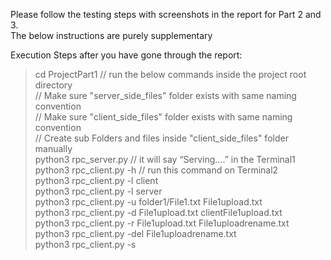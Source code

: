 Please follow the testing steps with screenshots in the report for Part 2 and 3. <br/>
The below instructions are purely supplementary <br/>

Execution Steps after you have gone through the report: <br/>

> cd ProjectPart1           // run the below commands inside the project root directory <br/>
// Make sure "server_side_files" folder exists with same naming convention <br/>
// Make sure "client_side_files" folder exists with same naming convention <br/>
// Create sub Folders and files inside "client_side_files" folder manually <br/>
> python3 rpc_server.py              // it will say “Serving….” in the Terminal1 <br/>
> python3 rpc_client.py -h           //  run this command on Terminal2 <br/>
> python3 rpc_client.py -l client  <br/>
> python3 rpc_client.py -l server   <br/>
> python3 rpc_client.py -u folder1/File1.txt File1upload.txt  <br/>
> python3 rpc_client.py -d File1upload.txt clientFile1upload.txt <br/>
> python3 rpc_client.py -r File1upload.txt File1uploadrename.txt <br/>
> python3 rpc_client.py -del File1uploadrename.txt <br/>
> python3 rpc_client.py -s <br/>
